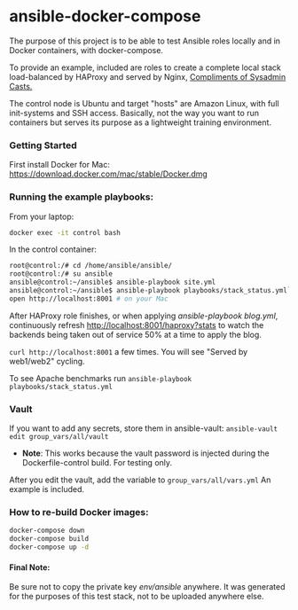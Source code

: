 # ansible-docker-compose

The purpose of this project is to be able to test Ansible roles locally and in Docker containers, with docker-compose.

To provide an example, included are roles to create a complete local stack load-balanced by HAProxy and served by Nginx, [Compliments of Sysadmin Casts. ](https://sysadmincasts.com/episodes/47-zero-downtime-deployments-with-ansible-part-4-4)

The control node is Ubuntu and target "hosts" are Amazon Linux, with full init-systems and SSH access.  Basically, not the way you want to run containers but serves its purpose as a lightweight training environment.

### Getting Started
First install Docker for Mac: https://download.docker.com/mac/stable/Docker.dmg

### Running the example playbooks:
From your laptop:
```bash
docker exec -it control bash
```
In the control container:
```bash
root@control:/# cd /home/ansible/ansible/
root@control:/# su ansible
ansible@control:~/ansible$ ansible-playbook site.yml
ansible@control:~/ansible$ ansible-playbook playbooks/stack_status.yml`
open http://localhost:8001 # on your Mac
```

After HAProxy role finishes, or when applying *ansible-playbook blog.yml*, continuously refresh <http://localhost:8001/haproxy?stats> to watch the backends being taken out of service 50% at a time to apply the blog.

`curl http://localhost:8001` a few times.  You will see "Served by web1/web2" cycling.

To see Apache benchmarks run `ansible-playbook playbooks/stack_status.yml`

### Vault
If you want to add any secrets, store them in ansible-vault:
`ansible-vault edit group_vars/all/vault`
* **Note**: This works because the vault password is injected during the Dockerfile-control build.  For testing only.

After you edit the vault, add the variable to `group_vars/all/vars.yml`
An example is included.

### How to re-build Docker images:
```bash
docker-compose down
docker-compose build
docker-compose up -d
```

#### Final Note:
Be sure not to copy the private key *env/ansible* anywhere.  It was generated for the purposes of this test stack, not to be uploaded anywhere else.
